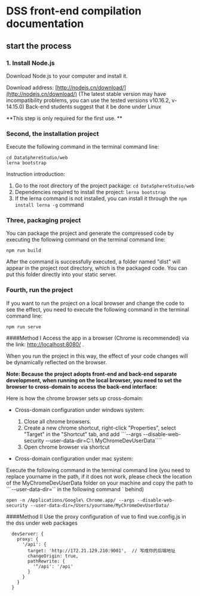 # DSS front-end compilation documentation

## start the process

### 1. Install Node.js

Download Node.js to your computer and install it.

Download address: [http://nodejs.cn/download/](http://nodejs.cn/download/) (The latest stable version may have incompatibility problems, you can use the tested versions v10.16.2, v- 14.15.0) Back-end students suggest that it be done under Linux

**This step is only required for the first use. **

### Second, the installation project

Execute the following command in the terminal command line:

```shell script
cd DataSphereStudio/web
lerna bootstrap
````

Instruction introduction:
1. Go to the root directory of the project package: `cd DataSphereStudio/web`
2. Dependencies required to install the project: `lerna bootstrap`
3. If the lerna command is not installed, you can install it through the `npm install lerna -g` command

### Three, packaging project

You can package the project and generate the compressed code by executing the following command on the terminal command line:

```shell script
npm run build
````

After the command is successfully executed, a folder named "dist" will appear in the project root directory, which is the packaged code. You can put this folder directly into your static server.

### Fourth, run the project

If you want to run the project on a local browser and change the code to see the effect, you need to execute the following command in the terminal command line:

```shell script
npm run serve
````
####Method I
Access the app in a browser (Chrome is recommended) via the link: [http://localhost:8080/](http://localhost:8080/) .

When you run the project in this way, the effect of your code changes will be dynamically reflected on the browser.

**Note: Because the project adopts front-end and back-end separate development, when running on the local browser, you need to set the browser to cross-domain to access the back-end interface:**

Here is how the chrome browser sets up cross-domain:

- Cross-domain configuration under windows system:
    1. Close all chrome browsers.
    2. Create a new chrome shortcut, right-click "Properties", select "Target" in the "Shortcut" tab, and add ```--args --disable-web-security --user-data-dir=C:\ MyChromeDevUserData````
    3. Open chrome browser via shortcut

- Cross-domain configuration under mac system:

Execute the following command in the terminal command line (you need to replace yourname in the path, if it does not work, please check the location of the MyChromeDevUserData folder on your machine and copy the path to ```--user-data-dir=`` in the following command ` behind)

```shell script
open -n /Applications/Google\ Chrome.app/ --args --disable-web-security --user-data-dir=/Users/yourname/MyChromeDevUserData/
````
####Method Ⅱ
Use the proxy configuration of vue to find vue.config.js in the dss under web packages
```
  devServer: {
    proxy: {
      '/api': {
        target: 'http://172.21.129.210:9001',  // 写成你的后端地址
        changeOrigin: true,
        pathRewrite: {
          '^/api': '/api'
        }
      }
    }
  }
```